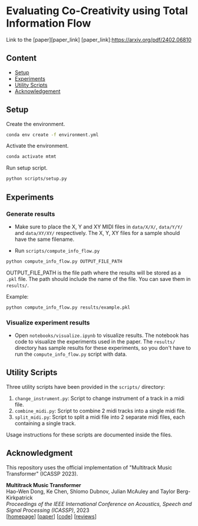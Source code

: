 # Evaluating Co-Creativity using Total Information Flow

Link to the [paper][paper_link]
[paper_link]:https://arxiv.org/pdf/2402.06810

## Content

- [Setup](#setup)
- [Experiments](#experiments)
- [Utility Scripts](#utility-scripts)
- [Acknowledgement](#acknowledgement)

## Setup

Create the environment.

```sh
conda env create -f environment.yml
```

Activate the environment.

```sh
conda activate mtmt
```

Run setup script.

```sh
python scripts/setup.py
```

## Experiments

### Generate results

* Make sure to place the X, Y and XY MIDI files in `data/X/X/`, `data/Y/Y/` and `data/XY/XY/` respectively. The X, Y, XY files for a sample should have the same filename. 

* Run `scripts/compute_info_flow.py`

```sh
python compute_info_flow.py OUTPUT_FILE_PATH
```

OUTPUT_FILE_PATH is the file path where the results will be stored as a `.pkl` file. The path should include the name of the file. You can save them in `results/`. 

Example:
```sh
python compute_info_flow.py results/example.pkl
```

### Visualize experiment results

* Open `notebooks/visualize.ipynb` to visualize results. The notebook has code to visualize the experiments used in the paper. The `results/` directory has sample results for these experiments, so you don't have to run the `compute_info_flow.py` script with data. 

## Utility Scripts

Three utility scripts have been provided in the `scripts/` directory:

1. `change_instrument.py`: Script to change instrument of a track in a midi file.
2. `combine_midi.py`: Script to combine 2 midi tracks into a single midi file.
3. `split_midi.py`: Script to split a midi file into 2 separate midi files, each containing a single track.

Usage instructions for these scripts are documented inside the files.

## Acknowledgment

This repository uses the official implementation of "Multitrack Music Transformer" (ICASSP 2023).

__Multitrack Music Transformer__<br>
Hao-Wen Dong, Ke Chen, Shlomo Dubnov, Julian McAuley and Taylor Berg-Kirkpatrick<br>
_Proceedings of the IEEE International Conference on Acoustics, Speech and Signal Processing (ICASSP)_, 2023<br>
[[homepage](https://salu133445.github.io/mmt/)]
[[paper](https://arxiv.org/pdf/2207.06983.pdf)]
[[code](https://github.com/salu133445/mmt)]
[[reviews](https://salu133445.github.io/pdf/mmt-icassp2023-reviews.pdf)]

